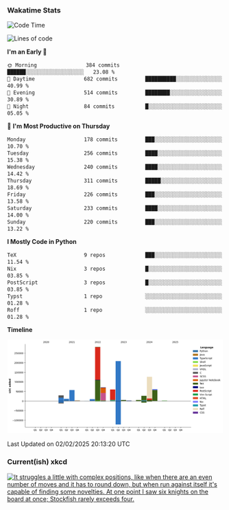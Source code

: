 ### Wakatime Stats
<!--START_SECTION:waka-->
![Code Time](http://img.shields.io/badge/Code%20Time-3%2C001%20hrs-blue)

![Lines of code](https://img.shields.io/badge/From%20Hello%20World%20I%27ve%20Written-962.5%20thousand%20lines%20of%20code-blue)

**I'm an Early 🐤** 

```text
🌞 Morning                384 commits         ██████░░░░░░░░░░░░░░░░░░░   23.08 % 
🌆 Daytime                682 commits         ██████████░░░░░░░░░░░░░░░   40.99 % 
🌃 Evening                514 commits         ████████░░░░░░░░░░░░░░░░░   30.89 % 
🌙 Night                  84 commits          █░░░░░░░░░░░░░░░░░░░░░░░░   05.05 % 
```
📅 **I'm Most Productive on Thursday** 

```text
Monday                   178 commits         ███░░░░░░░░░░░░░░░░░░░░░░   10.70 % 
Tuesday                  256 commits         ████░░░░░░░░░░░░░░░░░░░░░   15.38 % 
Wednesday                240 commits         ████░░░░░░░░░░░░░░░░░░░░░   14.42 % 
Thursday                 311 commits         █████░░░░░░░░░░░░░░░░░░░░   18.69 % 
Friday                   226 commits         ███░░░░░░░░░░░░░░░░░░░░░░   13.58 % 
Saturday                 233 commits         ████░░░░░░░░░░░░░░░░░░░░░   14.00 % 
Sunday                   220 commits         ███░░░░░░░░░░░░░░░░░░░░░░   13.22 % 
```


**I Mostly Code in Python** 

```text
TeX                      9 repos             ███░░░░░░░░░░░░░░░░░░░░░░   11.54 % 
Nix                      3 repos             █░░░░░░░░░░░░░░░░░░░░░░░░   03.85 % 
PostScript               3 repos             █░░░░░░░░░░░░░░░░░░░░░░░░   03.85 % 
Typst                    1 repo              ░░░░░░░░░░░░░░░░░░░░░░░░░   01.28 % 
Roff                     1 repo              ░░░░░░░░░░░░░░░░░░░░░░░░░   01.28 % 
```



**Timeline**

![Lines of Code chart](https://raw.githubusercontent.com/joshuajeschek/joshuajeschek/main/assets/bar_graph.png)


 Last Updated on 02/02/2025 20:13:20 UTC
<!--END_SECTION:waka-->

### Current(ish) xkcd
<a id="xkcd-a" title="It struggles a little with complex positions, like when there are an even number of moves and it has to round down, but when run against itself it's capable of finding some novelties. At one point I saw six knights on the board at once; Stockfish rarely exceeds four." href="https://www.xkcd.com" target="_blank">
        <img align="center" id="xkcd-img" src="https://imgs.xkcd.com/comics/alphamove.png" alt="It struggles a little with complex positions, like when there are an even number of moves and it has to round down, but when run against itself it's capable of finding some novelties. At one point I saw six knights on the board at once; Stockfish rarely exceeds four." height=300 />
</a>
